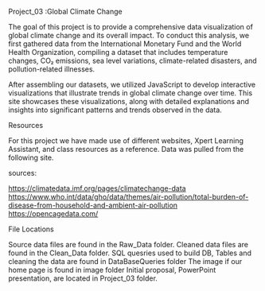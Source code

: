 Project_03 :Global Climate Change


The goal of this project is to provide a comprehensive data visualization of global climate change and its overall impact. To conduct this analysis, we first gathered data from the International Monetary Fund and the World Health Organization, compiling a dataset that includes temperature changes, CO₂ emissions, sea level variations, climate-related disasters, and pollution-related illnesses.

After assembling our datasets, we utilized JavaScript to develop interactive visualizations that illustrate trends in global climate change over time. This site showcases these visualizations, along with detailed explanations and insights into significant patterns and trends observed in the data.



Resources

For this project we have made use of different websites, Xpert Learning Assistant, and class resources as a reference. Data was pulled from the following site.

sources:

https://climatedata.imf.org/pages/climatechange-data
https://www.who.int/data/gho/data/themes/air-pollution/total-burden-of-disease-from-household-and-ambient-air-pollution 
https://opencagedata.com/



File Locations

Source data files are found in the Raw_Data folder.
Cleaned data files are found in the Clean_Data folder.
SQL quesries used to build DB, Tables and cleaning the data are found in DataBaseQueries folder
The image if our home page is found in image folder
Initial proposal, PowerPoint presentation, are located in Project_03 folder.
